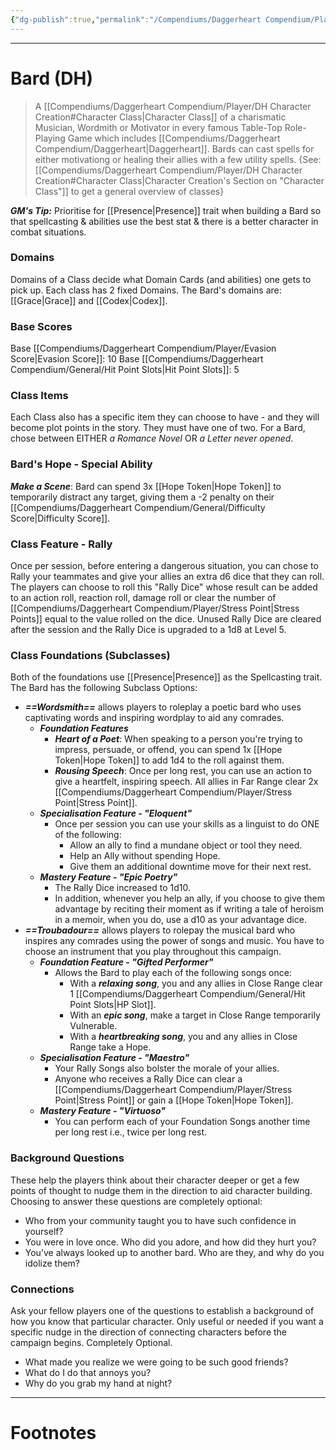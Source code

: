 ```yaml
---
{"dg-publish":true,"permalink":"/Compendiums/Daggerheart Compendium/Player/Classes/Bard (DH)/","tags":["TTRPG"]}
---
```



---
# Bard (DH)
> A [[Compendiums/Daggerheart Compendium/Player/DH Character Creation#Character Class\|Character Class]] of a charismatic Musician, Wordmith or Motivator in every famous Table-Top Role-Playing Game which includes [[Compendiums/Daggerheart Compendium/Daggerheart\|Daggerheart]]. Bards can cast spells for either motivationg or healing their allies with a few utility spells.
> {See: [[Compendiums/Daggerheart Compendium/Player/DH Character Creation#Character Class\|Character Creation's Section on "Character Class"]] to get a general overview of classes}

***GM's Tip:*** Prioritise for [[Presence\|Presence]] trait when building a Bard so that spellcasting & abilities use the best stat & there is a better character in combat situations.

### Domains
Domains of a Class decide what Domain Cards (and abilities) one gets to pick up.
Each class has 2 fixed Domains.
The Bard's domains are: [[Grace\|Grace]] and [[Codex\|Codex]].

### Base Scores
Base [[Compendiums/Daggerheart Compendium/Player/Evasion Score\|Evasion Score]]: 10
Base [[Compendiums/Daggerheart Compendium/General/Hit Point Slots\|Hit Point Slots]]: 5

### Class Items
Each Class also has a specific item they can choose to have - and they will become plot points in the story. They must have one of two.
For a Bard, chose between EITHER *a Romance Novel* OR *a Letter never opened*.

### Bard's Hope - Special Ability
***Make a Scene***: Bard can spend 3x [[Hope Token\|Hope Token]] to temporarily distract any target, giving them a -2 penalty on their [[Compendiums/Daggerheart Compendium/General/Difficulty Score\|Difficulty Score]].

### Class Feature - Rally
Once per session, before entering a dangerous situation, you can chose to Rally your teammates and give your allies an extra d6 dice that they can roll. 
The players can choose to roll this "Rally Dice" whose result can be added to an action roll, reaction roll, damage roll or clear the number of [[Compendiums/Daggerheart Compendium/Player/Stress Point\|Stress Points]] equal to the value rolled on the dice. 
Unused Rally Dice are cleared after the session and the Rally Dice is upgraded to a 1d8 at Level 5.

### Class Foundations (Subclasses)
Both of the foundations use [[Presence\|Presence]] as the Spellcasting trait.
The Bard has the following Subclass Options:
- ***==Wordsmith==*** allows players to roleplay a poetic bard who uses captivating words and inspiring wordplay to aid any comrades.
	- ***Foundation Features***
		- ***Heart of a Poet***: When speaking to a person you're trying to impress, persuade, or offend, you can spend 1x [[Hope Token\|Hope Token]] to add 1d4 to the roll against them.
		- ***Rousing Speech***: Once per long rest, you can use an action to give a heartfelt, inspiring speech. All allies in Far Range clear 2x [[Compendiums/Daggerheart Compendium/Player/Stress Point\|Stress Point]].
	- ***Specialisation Feature - "Eloquent"***
		- Once per session you can use your skills as a linguist to do ONE of the following:
			- Allow an ally to find a mundane object or tool they need.
			- Help an Ally without spending Hope.
			- Give them an additional downtime move for their next rest.
	- ***Mastery Feature - "Epic Poetry"***
		- The Rally Dice increased to 1d10.
		- In addition, whenever you help an ally, if you choose to give them advantage by reciting their moment as if writing a tale of heroism in a memoir, when you do, use a d10 as your advantage dice. 
- ***==Troubadour==*** allows players to rolepay the musical bard who inspires any comrades using the power of songs and music. You have to choose an instrument that you play throughout this campaign.
	- ***Foundation Feature - "Gifted Performer"***
		- Allows the Bard to play each of the following songs once:
			- With a ***relaxing song***, you and any allies in Close Range clear 1 [[Compendiums/Daggerheart Compendium/General/Hit Point Slots\|HP Slot]].
			- With an ***epic song***, make a target in Close Range temporarily Vulnerable.
			- With a ***heartbreaking song***, you and any allies in Close Range take a Hope.
	- ***Specialisation Feature - "Maestro"***
		- Your Rally Songs also bolster the morale of your allies. 
		- Anyone who receives a Rally Dice can clear a [[Compendiums/Daggerheart Compendium/Player/Stress Point\|Stress Point]] or gain a [[Hope Token\|Hope Token]].
	- ***Mastery Feature - "Virtuoso"***
		- You can perform each of your Foundation Songs another time per long rest i.e., twice per long rest.


### Background Questions
These help the players think about their character deeper or get a few points of thought to nudge them in the direction to aid character building. Choosing to answer these questions are completely optional:
- Who from your community taught you to have such confidence in yourself?
- You were in love once. Who did you adore, and how did they hurt you?
- You’ve always looked up to another bard. Who are they, and why do you idolize them?

### Connections
Ask your fellow players one of the questions to establish a background of how you know that particular character. Only useful or needed if you want a specific nudge in the direction of connecting characters before the campaign begins. Completely Optional.
- What made you realize we were going to be such good friends?
- What do I do that annoys you?
- Why do you grab my hand at night?

---
# Footnotes